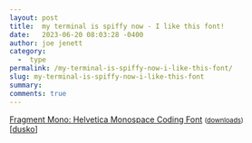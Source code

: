 ```yaml
---
layout: post
title:  my terminal is spiffy now - I like this font!
date:   2023-06-20 08:03:28 -0400
author: joe jenett
category:
  -  type
permalink: /my-terminal-is-spiffy-now-i-like-this-font/
slug: my-terminal-is-spiffy-now-i-like-this-font
summary: 
comments: true
---
```

<a title="GitHub - weiweihuanghuang/fragment-mono: Helvetica Monospace Coding Font" href="https://github.com/weiweihuanghuang/fragment-mono">Fragment Mono: Helvetica Monospace Coding Font</a> <small>(<a href="https://github.com/weiweihuanghuang/fragment-mono/releases/tag/1.011">downloads</a>)</small><br>[<a title="dusko" href="https://pinboard.in/u:dusko">dusko</a>]

<a href="https://brid.gy/publish/mastodon"></a>
